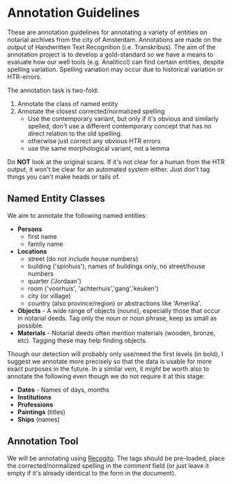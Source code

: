 # Annotation Guidelines

These are annotation guidelines for annotating a variety of entities on
notarial archives from the city of Amsterdam.  Annotations are made on the
*output* of Handwritten Text Recognition (i.e. Transkribus). The aim of the
annotation project is to develop a gold-standard so we have a means to evaluate
how our well tools (e.g. Analiticcl) can find certain entities, despite
spelling variation. Spelling variation may occur due to historical variation or
HTR-errors.

The annotation task is two-fold:

1. Annotate the class of named entity
2. Annotate the closest corrected/normalized spelling
    * Use the contemporary variant, but only if it's obvious and similarly spelled; don't use a different contemporary concept that has no direct relation to the old spelling.
    * otherwise just correct any obvious HTR errors
    * use the same morphological variant, not a lemma

Do **NOT** look at the original scans. If it's not clear for a human from the
HTR output, it won't be clear for an automated system either. Just don't tag
things you can't make heads or tails of.

## Named Entity Classes

We aim to annotate the following named entities:

* **Persons**
    * first name
    * family name
* **Locations**
    * street (do not include house numbers)
    * building ('spinhuis'), names of buildings only, no street/house numbers
    * quarter ('Jordaan')
    * room ('voorhuis', 'achterhuis','gang','keuken')
    * city (or village)
    * country (also province/region) or abstractions like 'Amerika'.
* **Objects**  - A wide range of objects (nouns), especially those that occur in notarial deeds. Tag only the noun or noun phrase, keep as small as possible.
* **Materials** - Notarial deeds often mention materials (wooden, bronze, etc). Tagging these may help finding objects.

Though our detection will probably only use/need the first levels (in bold), I suggest we annotate more precisely
so that the data is usable for more exact purposes in the future. In a similar vein, it *might* be worth also to annotate the following even though
we do not require it at this stage:

* **Dates** - Names of days, months
* **Institutions**
* **Professions**
* **Paintings** (titles)
* **Ships** (names)

## Annotation Tool

We will be annotating using [Recogito](https://recogito.pelagios.org/). The tags should be pre-loaded, place the corrected/normalized spelling in the *comment* field (or just leave it empty if it's already identical to the form in the document).

